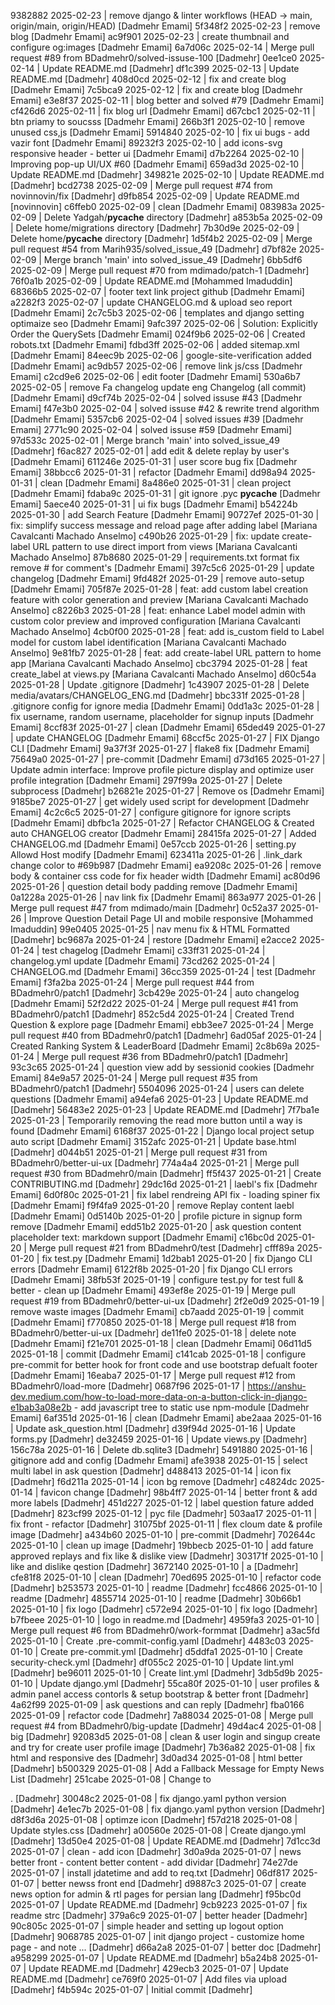 9382882 2025-02-23 | remove django & linter workflows (HEAD -> main, origin/main, origin/HEAD) [Dadmehr Emami]
5f348f2 2025-02-23 | remove blog [Dadmehr Emami]
ac9f901 2025-02-23 | create thumbnail and configure og:images [Dadmehr Emami]
6a7d06c 2025-02-14 | Merge pull request #89 from BDadmehr0/solved-issuse-100 [Dadmehr]
0ee1ce0 2025-02-14 | Update README.md [Dadmehr]
df1c399 2025-02-13 | Update README.md [Dadmehr]
408d0cd 2025-02-12 | fix and create blog [Dadmehr Emami]
7c5bca9 2025-02-12 | fix and create blog [Dadmehr Emami]
e3e8f37 2025-02-11 | blog better and solved #79 [Dadmehr Emami]
cf426d6 2025-02-11 | fix blog url [Dadmehr Emami]
d67cbc1 2025-02-11 | btn priamy to soucsss [Dadmehr Emami]
266b3f1 2025-02-10 | remove unused css,js [Dadmehr Emami]
5914840 2025-02-10 | fix ui bugs - add vazir font [Dadmehr Emami]
89232f3 2025-02-10 | add icons-svg responsive header - better ui [Dadmehr Emami]
d7b2264 2025-02-10 | Improving pop-up UI/UX #60 [Dadmehr Emami]
659ad3d 2025-02-10 | Update README.md [Dadmehr]
349821e 2025-02-10 | Update README.md [Dadmehr]
bcd2738 2025-02-09 | Merge pull request #74 from novinnovin/fix [Dadmehr]
d9fb854 2025-02-09 | Update README.md [novinnovin]
c6ffeb0 2025-02-09 | clean [Dadmehr Emami]
083983a 2025-02-09 | Delete Yadgah/__pycache__ directory [Dadmehr]
a853b5a 2025-02-09 | Delete home/migrations directory [Dadmehr]
7b30d9e 2025-02-09 | Delete home/__pycache__ directory [Dadmehr]
1d5f4b2 2025-02-09 | Merge pull request #54 from Marih935/solved_issue_49 [Dadmehr]
d7bf82e 2025-02-09 | Merge branch 'main' into solved_issue_49 [Dadmehr]
6bb5df6 2025-02-09 | Merge pull request #70 from mdimado/patch-1 [Dadmehr]
76f0a1b 2025-02-09 | Update README.md [Mohammed Imaduddin]
68366b5 2025-02-07 | footer text link project github [Dadmehr Emami]
a2282f3 2025-02-07 | update CHANGELOG.md & upload seo report [Dadmehr Emami]
2c7c5b3 2025-02-06 | templates and django setting optimaize seo [Dadmehr Emami]
9afc397 2025-02-06 | Solution: Explicitly Order the QuerySets [Dadmehr Emami]
024f9b6 2025-02-06 | Created robots.txt [Dadmehr Emami]
fdbd3ff 2025-02-06 | added sitemap.xml [Dadmehr Emami]
84eec9b 2025-02-06 | google-site-verification added [Dadmehr Emami]
ac9db57 2025-02-06 | remove link js/css [Dadmehr Emami]
c2cd9e6 2025-02-06 | edit footer [Dadmehr Emami]
530a6b7 2025-02-05 | remove Fa changelog update eng Changelog (all commit) [Dadmehr Emami]
d9cf74b 2025-02-04 | solved issuse #43 [Dadmehr Emami]
f47e3b0 2025-02-04 | solved issuse #42 & rewrite trend algorithm [Dadmehr Emami]
5357cb6 2025-02-04 | solved issues #39 [Dadmehr Emami]
2771c90 2025-02-04 | solved issuse #59 [Dadmehr Emami]
97d533c 2025-02-01 | Merge branch 'main' into solved_issue_49 [Dadmehr]
f6ac827 2025-02-01 | add edit & delete replay by user's [Dadmehr Emami]
611246e 2025-01-31 | user score bug fix [Dadmehr Emami]
38bbcc6 2025-01-31 | refactor [Dadmehr Emami]
dd98a94 2025-01-31 | clean [Dadmehr Emami]
8a486e0 2025-01-31 | clean project [Dadmehr Emami]
fdaba9c 2025-01-31 | git ignore .pyc __pycache__ [Dadmehr Emami]
5aece40 2025-01-31 | ui fix bugs [Dadmehr Emami]
b54224b 2025-01-30 | add Search Feature [Dadmehr Emami]
90727ef 2025-01-30 | fix: simplify success message and reload page after adding label [Mariana Cavalcanti Machado Anselmo]
c490b26 2025-01-29 | fix: update create-label URL pattern to use direct import from views [Mariana Cavalcanti Machado Anselmo]
87b8680 2025-01-29 | requirements.txt format fix remove # for comment's [Dadmehr Emami]
397c5c6 2025-01-29 | update changelog [Dadmehr Emami]
9fd482f 2025-01-29 | remove auto-setup [Dadmehr Emami]
705f87e 2025-01-28 | feat: add custom label creation feature with color generation and preview [Mariana Cavalcanti Machado Anselmo]
c8226b3 2025-01-28 | feat: enhance Label model admin with custom color preview and improved configuration [Mariana Cavalcanti Machado Anselmo]
4cb0f00 2025-01-28 | feat: add is_custom field to Label model for custom label identification [Mariana Cavalcanti Machado Anselmo]
9e81fb7 2025-01-28 | feat: add create-label URL pattern to home app [Mariana Cavalcanti Machado Anselmo]
cbc3794 2025-01-28 | feat create_label at views.py [Mariana Cavalcanti Machado Anselmo]
d60c54a 2025-01-28 | Update .gitignore [Dadmehr]
1c43907 2025-01-28 | Delete media/avatars/CHANGELOG_ENG.md [Dadmehr]
bbc331f 2025-01-28 | .gitignore config for ignore media [Dadmehr Emami]
0dd1a3c 2025-01-28 | fix username, random username, placeholder for signup inputs [Dadmehr Emami]
8ccf83f 2025-01-27 | clean [Dadmehr Emami]
65ded49 2025-01-27 | update CHANGELOG [Dadmehr Emami]
68ccf5c 2025-01-27 | FIX Django CLI [Dadmehr Emami]
9a37f3f 2025-01-27 | flake8 fix [Dadmehr Emami]
75649a0 2025-01-27 | pre-commit [Dadmehr Emami]
d73d165 2025-01-27 | Update admin interface: Improve profile picture display and optimize user profile integration [Dadmehr Emami]
297f99a 2025-01-27 | Delete subprocess [Dadmehr]
b26821e 2025-01-27 | Remove os [Dadmehr Emami]
9185be7 2025-01-27 | get widely used script for development [Dadmehr Emami]
4c2c6c5 2025-01-27 | configure gitignore for ignore scripts [Dadmehr Emami]
dbfbc1a 2025-01-27 | Refactor CHANGELOG & Created auto CHANGELOG creator [Dadmehr Emami]
28415fa 2025-01-27 | Added CHANGELOG.md [Dadmehr Emami]
0e57ccb 2025-01-26 | setting.py Allowd Host modify [Dadmehr Emami]
623411a 2025-01-26 | .link_dark change color to #69b987 [Dadmehr Emami]
ea9208c 2025-01-26 | remove body & container css code for fix header width [Dadmehr Emami]
ac80d96 2025-01-26 | question detail body padding remove [Dadmehr Emami]
0a1228a 2025-01-26 | nav link fix [Dadmehr Emami]
863a977 2025-01-26 | Merge pull request #47 from mdimado/main [Dadmehr]
0c52a37 2025-01-26 | Improve Question Detail Page UI and mobile responsive [Mohammed Imaduddin]
99e0405 2025-01-25 | nav menu fix & HTML Formatted [Dadmehr]
bc9687a 2025-01-24 | restore [Dadmehr Emami]
e2acce2 2025-01-24 | test chagelog [Dadmehr Emami]
c33ff31 2025-01-24 | changelog.yml update [Dadmehr Emami]
73cd262 2025-01-24 | CHANGELOG.md [Dadmehr Emami]
36cc359 2025-01-24 | test [Dadmehr Emami]
f3fa2ba 2025-01-24 | Merge pull request #44 from BDadmehr0/patch1 [Dadmehr]
3cb429e 2025-01-24 | auto changelog [Dadmehr Emami]
52f2d22 2025-01-24 | Merge pull request #41 from BDadmehr0/patch1 [Dadmehr]
852c5d4 2025-01-24 | Created Trend Question & explore page [Dadmehr Emami]
ebb3ee7 2025-01-24 | Merge pull request #40 from BDadmehr0/patch1 [Dadmehr]
6ad05af 2025-01-24 | Created Ranking System & LeaderBoard [Dadmehr Emami]
2c8b69a 2025-01-24 | Merge pull request #36 from BDadmehr0/patch1 [Dadmehr]
93c3c65 2025-01-24 | question view add by sessionid cookies [Dadmehr Emami]
84e9a57 2025-01-24 | Merge pull request #35 from BDadmehr0/patch1 [Dadmehr]
5504096 2025-01-24 | users can delete questions [Dadmehr Emami]
a94efa6 2025-01-23 | Update README.md [Dadmehr]
56483e2 2025-01-23 | Update README.md [Dadmehr]
7f7ba1e 2025-01-23 | Temporarily removing the read more button until a way is found [Dadmehr Emami]
6168f37 2025-01-22 | Django local project setup auto script [Dadmehr Emami]
3152afc 2025-01-21 | Update base.html [Dadmehr]
d044b51 2025-01-21 | Merge pull request #31 from BDadmehr0/better-ui-ux [Dadmehr]
774a4a4 2025-01-21 | Merge pull request #30 from BDadmehr0/main [Dadmehr]
ff5f437 2025-01-21 | Create CONTRIBUTING.md [Dadmehr]
29dc16d 2025-01-21 | laebl's fix [Dadmehr Emami]
6d0f80c 2025-01-21 | fix label rendreing API fix - loading spiner fix [Dadmehr Emami]
f9f4fa9 2025-01-20 | remove Replay content laebl [Dadmehr Emami]
0d5140b 2025-01-20 | profile picture in signup form remove [Dadmehr Emami]
edd51b2 2025-01-20 | ask question content placeholder text: markdown support [Dadmehr Emami]
c16bc0d 2025-01-20 | Merge pull request #21 from BDadmehr0/test [Dadmehr]
cfff89a 2025-01-20 | fix test.py [Dadmehr Emami]
1d2bab1 2025-01-20 | fix Django CLI errors [Dadmehr Emami]
6122f8b 2025-01-20 | fix Django CLI errors [Dadmehr Emami]
38fb53f 2025-01-19 | configure test.py for test full & better - clean up [Dadmehr Emami]
493ef8e 2025-01-19 | Merge pull request #19 from BDadmehr0/better-ui-ux [Dadmehr]
2f2e0d9 2025-01-19 | remove waste images [Dadmehr Emami]
cb7aadd 2025-01-19 | commit [Dadmehr Emami]
f770850 2025-01-18 | Merge pull request #18 from BDadmehr0/better-ui-ux [Dadmehr]
de11fe0 2025-01-18 | delete note [Dadmehr Emami]
f21e701 2025-01-18 | clean [Dadmehr Emami]
06d11d5 2025-01-18 | commit [Dadmehr Emami]
c141cab 2025-01-18 | configure pre-commit for better hook for front code and use bootstrap defualt footer [Dadmehr Emami]
16eaba7 2025-01-17 | Merge pull request #12 from BDadmehr0/load-more [Dadmehr]
0687f96 2025-01-17 | https://anshu-dev.medium.com/how-to-load-more-data-on-a-button-click-in-django-e1bab3a08e2b - add javascript tree to static use npm-module [Dadmehr Emami]
6af351d 2025-01-16 | clean [Dadmehr Emami]
abe2aaa 2025-01-16 | Update ask_question.html [Dadmehr]
d39f94d 2025-01-16 | Update forms.py [Dadmehr]
de32459 2025-01-16 | Update views.py [Dadmehr]
156c78a 2025-01-16 | Delete db.sqlite3 [Dadmehr]
5491880 2025-01-16 | gitignore add and config [Dadmehr Emami]
afe3938 2025-01-15 | select multi label in ask question [Dadmehr]
d488413 2025-01-14 | icon fix [Dadmehr]
f6d211a 2025-01-14 | icon bg remove [Dadmehr]
c4824dc 2025-01-14 | favicon change [Dadmehr]
98b4ff7 2025-01-14 | better front & add more labels [Dadmehr]
451d227 2025-01-12 | label question fature added [Dadmehr]
823cf99 2025-01-12 | pyc file [Dadmehr]
503aa17 2025-01-11 | fix front - refactor [Dadmehr]
31075bf 2025-01-11 | flex cloum date & profile image [Dadmehr]
a434b60 2025-01-10 | pre-commit [Dadmehr]
702644c 2025-01-10 | clean up image [Dadmehr]
19bbecb 2025-01-10 | add fature approved replays and fix like & dislike view [Dadmehr]
303171f 2025-01-10 | like and dislike qestion [Dadmehr]
3672140 2025-01-10 | a [Dadmehr]
cfe81f8 2025-01-10 | clean [Dadmehr]
70ed695 2025-01-10 | refactor code [Dadmehr]
b253573 2025-01-10 | readme [Dadmehr]
fcc4866 2025-01-10 | readme [Dadmehr]
4855714 2025-01-10 | readme [Dadmehr]
30b66b1 2025-01-10 | fix logo [Dadmehr]
c572e94 2025-01-10 | fix logo [Dadmehr]
b7fbeee 2025-01-10 | logo in readme.md [Dadmehr]
4959fa3 2025-01-10 | Merge pull request #6 from BDadmehr0/work-formmat [Dadmehr]
a3ac5fd 2025-01-10 | Create .pre-commit-config.yaml [Dadmehr]
4483c03 2025-01-10 | Create pre-commit.yml [Dadmehr]
d5ddfa1 2025-01-10 | Create security-check.yml [Dadmehr]
df055c2 2025-01-10 | Update lint.yml [Dadmehr]
be96011 2025-01-10 | Create lint.yml [Dadmehr]
3db5d9b 2025-01-10 | Update django.yml [Dadmehr]
55ca80f 2025-01-10 | user profiles & admin panel access contorls & setup bootstrap & better front [Dadmehr]
4a62f99 2025-01-09 | ask questions and can reply [Dadmehr]
fba0166 2025-01-09 | refactor code [Dadmehr]
7a88034 2025-01-08 | Merge pull request #4 from BDadmehr0/big-update [Dadmehr]
49d4ac4 2025-01-08 | big [Dadmehr]
92083d5 2025-01-08 | clean & user login and singup create and try for create user profile image [Dadmehr]
7b36a82 2025-01-08 | fix html and responsive des [Dadmehr]
3d0ad34 2025-01-08 | html better [Dadmehr]
b500329 2025-01-08 | Add a Fallback Message for Empty News List [Dadmehr]
251cabe 2025-01-08 | Change <ap> to <p>. [Dadmehr]
30048c2 2025-01-08 | fix django.yaml python version [Dadmehr]
4e1ec7b 2025-01-08 | fix django.yaml python version [Dadmehr]
d8f3d6a 2025-01-08 | optimze icon [Dadmehr]
f57d218 2025-01-08 | Update styles.css [Dadmehr]
a00560e 2025-01-08 | Create django.yml [Dadmehr]
13d50e4 2025-01-08 | Update README.md [Dadmehr]
7d1cc3d 2025-01-07 | clean - add icon [Dadmehr]
3d0a9da 2025-01-07 | news better front - content better content - add dividar [Dadmehr]
74e27de 2025-01-07 | install jdatetime and add to req.txt [Dadmehr]
06df817 2025-01-07 | better newss front end [Dadmehr]
d9887c3 2025-01-07 | create news option for admin & rtl pages for persian lang [Dadmehr]
f95bc0d 2025-01-07 | Update README.md [Dadmehr]
9cb9223 2025-01-07 | fix readme strc [Dadmehr]
379a6c9 2025-01-07 | better header [Dadmehr]
90c805c 2025-01-07 | simple header and setting up logout option [Dadmehr]
9068785 2025-01-07 | init django project - customize home page - and note ... [Dadmehr]
d66a2a8 2025-01-07 | better doc [Dadmehr]
a958299 2025-01-07 | Update README.md [Dadmehr]
b5a24b8 2025-01-07 | Update README.md [Dadmehr]
429ecb3 2025-01-07 | Update README.md [Dadmehr]
ce769f0 2025-01-07 | Add files via upload [Dadmehr]
f4b594c 2025-01-07 | Initial commit [Dadmehr]